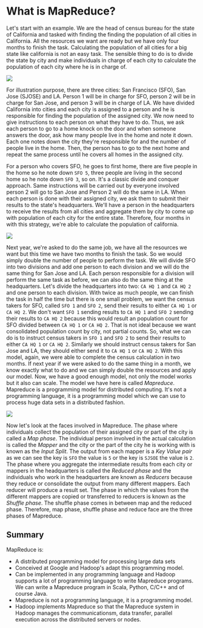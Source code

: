 # What is MapReduce?

Let's start with an example. 
We are the head of census bureau for the state of California and tasked with finding the finding the population of all cities in California. All the resources we want are ready but we have only four months to finish the task.
Calculating the population of all cities for a big state like california is not an easy task. The sensible thing to do is to divide the state by city and make individuals in charge of each city to calculate the population of each city where he is in charge of.

![](what-mapreduce-is/mr-example-1.png)

For illustration purpose, there are three cities: San Francisco (SFO), San Jose (SJOSE) and LA. 
Person 1 will be in charge for SFO, person 2 will be in charge for San Jose, and person 3 will be in charge of LA.
We have divided California into cities and each city is assigned to a person and he is responsible for finding the population of the assigned city.
We now need to give instructions to each person on what they have to do.
Thus, we ask each person to go to a home knock on the door and when someone answers the door, ask how many people live in the home and note it down. 
Each one notes down the city they're responsible for and the number of people live in the home. Then, the person has to go to the next home and repeat the same process until he covers all homes in the assigned city.

For a person who covers SFO, he goes to first home, there are five people in the home so he note down `SFO 5`, three people are living in the second home so he note down `SFO 3`, so on. 
It's a classic divide and conquer approach. 
Same instructions will be carried out by everyone involved person 2 will go to San Jose and Person 2 will do the same in LA. 
When each person is done with their assigned city, we ask them to submit their results to the state's headquarters. 
We'll have a person in the headquarters to receive the results from all cities and aggregate them by city to come up with population of each city for the entire state.
Therefore, four months in with this strategy, we're able to calculate the population of california. 

![](what-mapreduce-is/mr-example-2.png)

Next year, we're asked to do the same job, we have all the resources we want but this time we have two months to finish the task. 
So we would simply double the number of people to perform the task. We will divide SFO into two divisions and add one person to each division and we will do the same thing for San Jose and LA.
Each person responsible for a division will perform the same task as before, we can also do the same thing at the headquarters. 
Let's divide the headquarters into two: `CA HQ 1` and `CA HQ 2` and one person to each division. 
With twice as much people, we can finish the task in half the time but there is one small problem, we want the census takers for SFO, called `SFO 1` and `SFO 2`, send their results to either `CA HQ 1` or `CA HQ 2`.
We don't want `SFO 1` sending results to `CA HQ 1` and `SFO 2` sending their results to `CA HQ 2` because this would result an population count for SFO divided between `CA HQ 1` or `CA HQ 2`. 
That is not ideal because we want consolidated population count by city, not partial counts. 
So, what we can do is to instruct census takers in `SFO 1` and `SFO 2` to send their results to either `CA HQ 1` or `CA HQ 2`. 
Similarly we should instruct census takers for San Jose and LA, they should either send it to `CA HQ 1` or `CA HQ 2`. 
With this model, again, we were able to complete the census calculation in two months. 
If next year if we were asked to do the same thing in a month, we know exactly what to do and we can simply double the resources and apply our model.
Now, we have a good enough model, not only the model works but it also can scale.
The model we have here is called _Mapreduce_. Mapreduce is a programming model for distributed computing. It's not a programming language, it is a programming model which we can use to process huge data sets in a distributed fashion. 

![](what-mapreduce-is/mr-example-3.png)

Now let's look at the faces involved in Mapreduce. 
The phase where individuals collect the population of their assigned city or part of the city is called a _Map phase_. 
The individual person involved in the actual calculation is called the _Mapper_ and the city or the part of the city he is working with is known as the _Input Split_.
The output from each mapper is a _Key Value pair_ as we can see the key is `SFO` the value is `5` or the key is `SJSOE` the value is `2`. 
The phase where you aggregate the intermediate results from each city or mappers in the headquarters is called the _Reduced phase_ and the individuals who work in the headquarters are known as _Reducers_ because they reduce or consolidate the output from many different mappers. Each reducer will produce a result set. 
The phase in which the values from the different mappers are copied or transferred to reducers is known as the _Shuffle phase_. 
The shuffle phase comes in between map and the reduced phase. 
Therefore, map phase, shuffle phase and reduce face are the three phases of Mapreduce. 

## Summary

MapReduce is:

- A distributed programming model for processing large data sets 
- Conceived at Google and Hadoop's adapt this programming model.
- Can be implemented in any programming language and Hadoop supports a lot of programming language to write Mapreduce programs. We can write a Mapreduce program in Scala, Python, C/C++ and of course Java.
- Mapreduce is not a programming language, it is a programming model. 
- Hadoop implements Mapreduce so that the Mapreduce system in Hadoop manages the communicationsm, data transfer, parallel execution across the distributed servers or nodes.